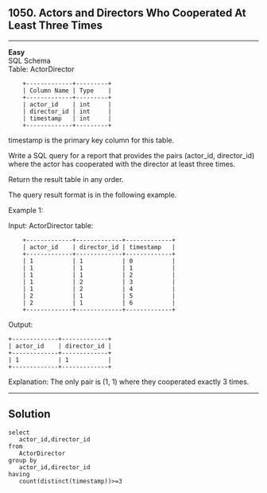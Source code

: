## 1050. Actors and Directors Who Cooperated At Least Three Times   
---
**Easy**   
SQL Schema  
Table: ActorDirector
```
    +-------------+---------+
    | Column Name | Type    |
    +-------------+---------+
    | actor_id    | int     |
    | director_id | int     |
    | timestamp   | int     |
    +-------------+---------+   

```
timestamp is the primary key column for this table.
 

Write a SQL query for a report that provides the pairs (actor_id, director_id) where the actor has cooperated with the director at least three times.

Return the result table in any order.

The query result format is in the following example.

 

Example 1:

Input: 
ActorDirector table:    
```
    +-------------+-------------+-------------+
    | actor_id    | director_id | timestamp   |
    +-------------+-------------+-------------+
    | 1           | 1           | 0           |
    | 1           | 1           | 1           |
    | 1           | 1           | 2           |
    | 1           | 2           | 3           |
    | 1           | 2           | 4           |
    | 2           | 1           | 5           |
    | 2           | 1           | 6           |
    +-------------+-------------+-------------+    
```
Output: 

```
+-------------+-------------+
| actor_id    | director_id |
+-------------+-------------+
| 1           | 1           |
+-------------+-------------+   
```
Explanation: The only pair is (1, 1) where they cooperated exactly 3 times.   

---
## Solution   
 ```
 select
    actor_id,director_id
from
    ActorDirector
group by
    actor_id,director_id
having
    count(distinct(timestamp))>=3

```

